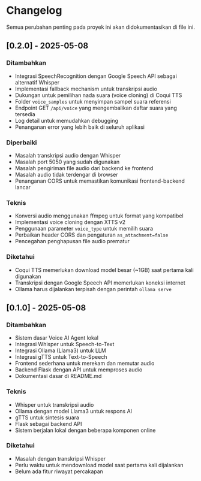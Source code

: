 # Changelog

Semua perubahan penting pada proyek ini akan didokumentasikan di file ini.

## [0.2.0] - 2025-05-08

### Ditambahkan

- Integrasi SpeechRecognition dengan Google Speech API sebagai alternatif Whisper
- Implementasi fallback mechanism untuk transkripsi audio
- Dukungan untuk pemilihan nada suara (voice cloning) di Coqui TTS
- Folder `voice_samples` untuk menyimpan sampel suara referensi
- Endpoint GET `/api/voice` yang mengembalikan daftar suara yang tersedia
- Log detail untuk memudahkan debugging
- Penanganan error yang lebih baik di seluruh aplikasi

### Diperbaiki

- Masalah transkripsi audio dengan Whisper
- Masalah port 5050 yang sudah digunakan
- Masalah pengiriman file audio dari backend ke frontend
- Masalah audio tidak terdengar di browser
- Penanganan CORS untuk memastikan komunikasi frontend-backend lancar

### Teknis

- Konversi audio menggunakan ffmpeg untuk format yang kompatibel
- Implementasi voice cloning dengan XTTS v2
- Penggunaan parameter `voice_type` untuk memilih suara
- Perbaikan header CORS dan pengaturan `as_attachment=false`
- Pencegahan penghapusan file audio prematur

### Diketahui

- Coqui TTS memerlukan download model besar (~1GB) saat pertama kali digunakan
- Transkripsi dengan Google Speech API memerlukan koneksi internet
- Ollama harus dijalankan terpisah dengan perintah `ollama serve`

## [0.1.0] - 2025-05-08

### Ditambahkan
- Sistem dasar Voice AI Agent lokal
- Integrasi Whisper untuk Speech-to-Text
- Integrasi Ollama (Llama3) untuk LLM
- Integrasi gTTS untuk Text-to-Speech
- Frontend sederhana untuk merekam dan memutar audio
- Backend Flask dengan API untuk memproses audio
- Dokumentasi dasar di README.md

### Teknis
- Whisper untuk transkripsi audio
- Ollama dengan model Llama3 untuk respons AI
- gTTS untuk sintesis suara
- Flask sebagai backend API
- Sistem berjalan lokal dengan beberapa komponen online

### Diketahui
- Masalah dengan transkripsi Whisper
- Perlu waktu untuk mendownload model saat pertama kali dijalankan
- Belum ada fitur riwayat percakapan
